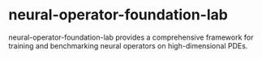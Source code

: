 # neural-operator-foundation-lab
neural-operator-foundation-lab provides a comprehensive framework for training and benchmarking neural operators on high-dimensional PDEs.
